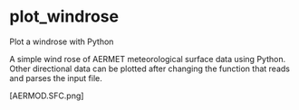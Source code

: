 # plot_windrose
Plot a windrose with Python

A simple wind rose of AERMET meteorological surface data using Python. Other directional data can be plotted after changing the function that reads and parses the input file.

[AERMOD.SFC.png]
